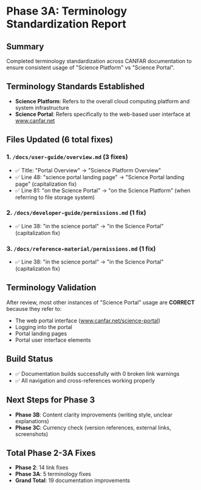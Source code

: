 # Phase 3A: Terminology Standardization Report

## Summary
Completed terminology standardization across CANFAR documentation to ensure consistent usage of "Science Platform" vs "Science Portal".

## Terminology Standards Established
- **Science Platform**: Refers to the overall cloud computing platform and system infrastructure
- **Science Portal**: Refers specifically to the web-based user interface at www.canfar.net

## Files Updated (6 total fixes)

### 1. `/docs/user-guide/overview.md` (3 fixes)
- ✅ Title: "Portal Overview" → "Science Platform Overview"
- ✅ Line 48: "science portal landing page" → "Science Portal landing page" (capitalization fix)
- ✅ Line 81: "on the Science Portal" → "on the Science Platform" (when referring to file storage system)

### 2. `/docs/developer-guide/permissions.md` (1 fix)
- ✅ Line 38: "in the science portal" → "in the Science Portal" (capitalization fix)

### 3. `/docs/reference-material/permissions.md` (1 fix)
- ✅ Line 38: "in the science portal" → "in the Science Portal" (capitalization fix)

## Terminology Validation
After review, most other instances of "Science Portal" usage are **CORRECT** because they refer to:
- The web portal interface (www.canfar.net/science-portal)
- Logging into the portal
- Portal landing pages
- Portal user interface elements

## Build Status
- ✅ Documentation builds successfully with 0 broken link warnings
- ✅ All navigation and cross-references working properly

## Next Steps for Phase 3
- **Phase 3B**: Content clarity improvements (writing style, unclear explanations)
- **Phase 3C**: Currency check (version references, external links, screenshots)

## Total Phase 2-3A Fixes
- **Phase 2**: 14 link fixes
- **Phase 3A**: 5 terminology fixes
- **Grand Total**: 19 documentation improvements
